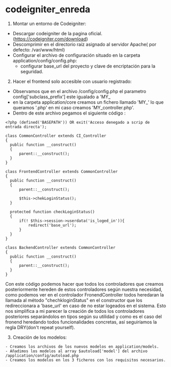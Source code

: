 # codeigniter_enreda

1. Montar un entorno de Codeigniter:
  
  - Descargar codeigniter de la pagina oficial.(https://codeigniter.com/download)
  - Descomprimir en el directorio raíz asignado al servidor Apache( por defecto: /var/www/html)
  - Configurar el archivo de configuración situado en la carpeta application/config/config.php:
      - configurar base_url del proyecto y clave de encriptación para la seguridad.
  
2. Hacer el frontend solo accesible con usuario registrado:
  
  - Observamos que en el archivo /config/config.php el parametro config['subclass_prefix'] este igualado a 'MY_
  - en la carpeta application/core creamos un fichero llamado 'MY_' lo que queramos '.php' en mi caso creamos 
    'MY_controller.php'.
  - Dentro de este archivo pegamos el siguiente código :
  ```
  <?php (defined('BASEPATH')) OR exit('Acceso denegado a scrip de entrada directa');

  class CommonController extends CI_Controller
  {
    public function __construct()
    {
        parent::__construct();
    }
  }

  class FrontendController extends CommonController
  {
    public function __construct()
    {
        parent::__construct();

        $this->chekLoginStatus();
    }

    protected function checkLoginStatus()
    {
        if(! $this->session->userdata('is_loged_in')){
            redirect('base_url');
        }
    }
  }

  class BackendController extends CommonController
  {
    public function __construct()
    {
        parent::__construct();
    }
  }
  ```

  Con este código podemos hacer que todos los controladores que creamos posteriormente hereden de estos controladores según       nuestra necesidad, como podemos ver en el controlador FronendController todos heredaran la llamada al método                 "chechkloginStatus" en el constructor que los redireccionara a 'base_url' en caso de no estar logeados en el sistema.
  Esto nos simplifica a mi parecer la creación de todos los controladores posteriores separándolos en tipos según su utilidad   y como es el caso del fronend heredando todos funcionalidades concretas, así seguiríamos la regla DRY(don't repeat           yourself).
  
  3. Creación de los modelos:
  
    - Creamos los archivos de los nuevos modelos en application/models.
    - Añadimos los modelos al array $autoload['model'] del archivo /application/config/autoload.php
    - Creamos los modelos en los 3 ficheros con los requisitos necesarios.
